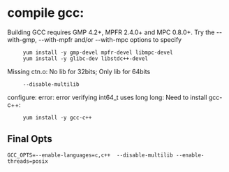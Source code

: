 # compile gcc:

Building GCC requires GMP 4.2+, MPFR 2.4.0+ and MPC 0.8.0+.
Try the --with-gmp, --with-mpfr and/or --with-mpc options to specify
```
     yum install -y gmp-devel mpfr-devel libmpc-devel     
     yum install -y glibc-dev libstdc++-devel
```     

Missing ctn.o: No lib for 32bits; Only lib for 64bits
```
     --disable-multilib 
```

configure: error: error verifying int64_t uses long long:  Need to install gcc-c++:
```
     yum install -y gcc-c++
```

## Final Opts
```
GCC_OPTS=--enable-languages=c,c++  --disable-multilib --enable-threads=posix 
```
